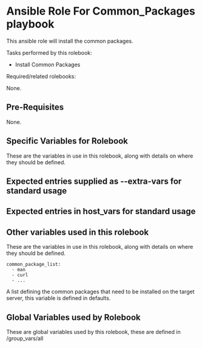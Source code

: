 Ansible Role For Common_Packages playbook
=========================================

This ansible role will install the common packages. 

Tasks performed by this rolebook:

* Install Common Packages

Required/related rolebooks:

None.

Pre-Requisites
--------------

None.

Specific Variables for Rolebook
-------------------------------
These are the variables in use in this rolebook, along with details on where they should be defined.

Expected entries supplied as --extra-vars for standard usage
------------------------------------------------------------

Expected entries in host_vars for standard usage
------------------------------------------------

Other variables used in this rolebook
-------------------------------------
These are the variables in use in this rolebook, along with details on where they should be defined.

```
common_package_list:
  - man
  - curl
  - ...
```
A list defining the common packages that need to be installed on the target server, this variable is defined in defaults.

Global Variables used by Rolebook
-------------------------------
These are global variables used by this rolebook, these are defined in /group_vars/all

